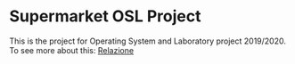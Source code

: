 # Supermarket OSL Project
This is the project for Operating System and Laboratory project 2019/2020. To see more about this: <a href="Relazione.pdf">Relazione</a>
